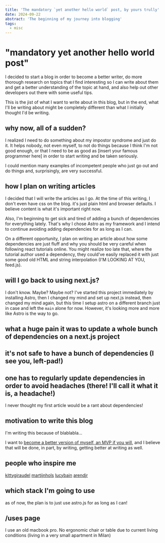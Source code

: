 ```yaml
---
title: 'The mandatory `yet another hello world` post, by yours trully'
date: 2024-09-22
abstract: 'The beginning of my journey into blogging'
tags:
  - misc
---
```


# "mandatory yet another hello world post"
I decided to start a blog in order to become a better writer, do more thorough research on topics that I find interesting
so I can write about them and get a better understanding of the topic at hand, and also help out other developers out there
with some useful tips.

This is the jist of what I want to write about in this blog, but in the end, what I'll be writing about might be completely different
than what I initially thought I'd be writing.

## why now, all of a sudden?
I realized I need to do something about my impostor syndrome and just do it. It helps nobody, not even myself, to not do things
because I think I'm not good enough, or that I need to be as good as [insert your famous programmer here] in order to start writing and
be taken seriously.

I could mention many examples of incompetent people who just go out and do things and, surprisingly, are very successful.

## how I plan on writing articles
I decided that I will write the articles as I go. At the time of this writing, I don't even have css on the blog. it's just plain html and browser defaults.
I believe content is what it's important right now.

Also, I'm beginning to get sick and tired of adding a bunch of dependencies for everything lately. That's why I chose Astro as my framework and I intend to continue
avoiding adding dependencies for as long as I can.

On a different opportunity, I plan on writing an article about how some dependencies are just fluff and why you should be very careful when following react tutorials online.
You might realize too late that, where the tutorial author used a dependency, they could've easily replaced it with just some good old HTML and string interpolation (I'M LOOKING AT YOU, feed.js).

## will I go back to using next.js?
I don't know. Maybe? Maybe not? I've started this project immediately by installing Astro, then I changed my mind and set up next.js instead, then changed my mind again, but this time
I setup astro on a different branch just in case and left the `main` alone for now. However, it's looking more and more like Astro is the way to go.

## what a huge pain it was to update a whole bunch of dependencies on a next.js project
## it's not safe to have a bunch of dependencies (I see you, left-pad!)
## one has to regularly update dependencies in order to avoid headaches (there! I'll call it what it is, a headache!)

I never thought my first article would be a rant about dependencies!


## motivation to write this blog
I'm writing this because of blablabla...

I want to [become a better version of myself, an MVP if you will](https://arendjr.nl/blog/2023/04/mvp-the-most-valuable-programmer/), and I believe that will be done, in part, by writing, getting better at writing as well.

## people who inspire me
[kittygiraudel](https://kittygiraudel.com/)
[martijnhols](https://martijnhols.nl/blog)
[lucybain](https://lucybain.com/blog/)
[arendjr](https://arendjr.nl/blog/)

## which stack I'm going to use
as of now, the plan is to just use astro.js for as long as I can!

## /uses page
I use an old macbook pro.
No ergonomic chair or table due to current living conditions (living in a very small apartment in Milan)
